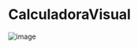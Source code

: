 # CalculadoraVisual

![image](https://user-images.githubusercontent.com/97262055/148468744-3653111e-3e84-4553-827d-9f4e878a75f7.png)
